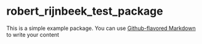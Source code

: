 # robert_rijnbeek_test_package

This is a simple example package. You can use
[Github-flavored Markdown](https://guides.github.com/features/mastering-markdown/)
to write your content